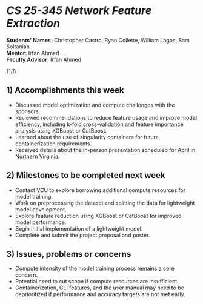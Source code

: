 # *CS 25-345 Network Feature Extraction*

**Students' Names:** Christopher Castro, Ryan Collette, William Lagos, Sam Soltanian  
**Mentor:** Irfan Ahmed  
**Faculty Advisor:** Irfan Ahmed  

11/8

## 1) Accomplishments this week ##
   - Discussed model optimization and compute challenges with the sponsors.  
   - Reviewed recommendations to reduce feature usage and improve model efficiency, including k-fold cross-validation and feature importance analysis using XGBoost or CatBoost.  
   - Learned about the use of singularity containers for future containerization requirements.  
   - Received details about the in-person presentation scheduled for April in Northern Virginia.  

## 2) Milestones to be completed next week ##
   - Contact VCU to explore borrowing additional compute resources for model training.  
   - Work on preprocessing the dataset and splitting the data for lightweight model development.  
   - Explore feature reduction using XGBoost or CatBoost for improved model performance.  
   - Begin initial implementation of a lightweight model.  
   - Complete and submit the project proposal and poster.  

## 3) Issues, problems or concerns ##
   - Compute intensity of the model training process remains a core concern.  
   - Potential need to cut scope if compute resources are insufficient.  
   - Containerization, CLI features, and the user manual may need to be deprioritized if performance and accuracy targets are not met early.
